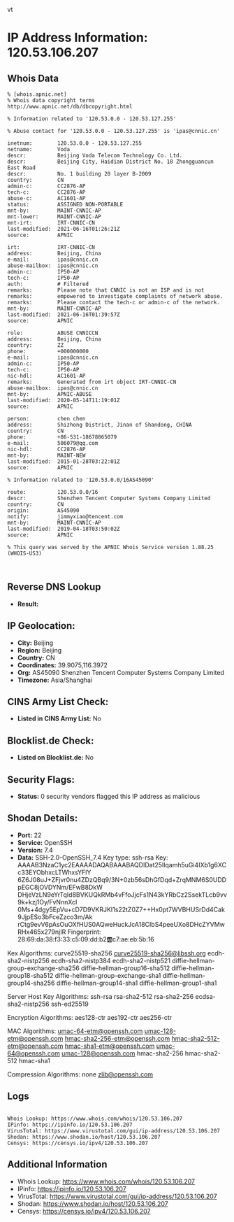 vt
# IP Address Information: 120.53.106.207

## Whois Data
```
% [whois.apnic.net]
% Whois data copyright terms    http://www.apnic.net/db/dbcopyright.html

% Information related to '120.53.0.0 - 120.53.127.255'

% Abuse contact for '120.53.0.0 - 120.53.127.255' is 'ipas@cnnic.cn'

inetnum:        120.53.0.0 - 120.53.127.255
netname:        Voda
descr:          Beijing Voda Telecom Technology Co. Ltd.
descr:          Beijing City, Haidian District No. 18 Zhongguancun East Road
descr:          No. 1 building 20 layer B-2009
country:        CN
admin-c:        CC2876-AP
tech-c:         CC2876-AP
abuse-c:        AC1601-AP
status:         ASSIGNED NON-PORTABLE
mnt-by:         MAINT-CNNIC-AP
mnt-lower:      MAINT-CNNIC-AP
mnt-irt:        IRT-CNNIC-CN
last-modified:  2021-06-16T01:26:21Z
source:         APNIC

irt:            IRT-CNNIC-CN
address:        Beijing, China
e-mail:         ipas@cnnic.cn
abuse-mailbox:  ipas@cnnic.cn
admin-c:        IP50-AP
tech-c:         IP50-AP
auth:           # Filtered
remarks:        Please note that CNNIC is not an ISP and is not
remarks:        empowered to investigate complaints of network abuse.
remarks:        Please contact the tech-c or admin-c of the network.
mnt-by:         MAINT-CNNIC-AP
last-modified:  2021-06-16T01:39:57Z
source:         APNIC

role:           ABUSE CNNICCN
address:        Beijing, China
country:        ZZ
phone:          +000000000
e-mail:         ipas@cnnic.cn
admin-c:        IP50-AP
tech-c:         IP50-AP
nic-hdl:        AC1601-AP
remarks:        Generated from irt object IRT-CNNIC-CN
abuse-mailbox:  ipas@cnnic.cn
mnt-by:         APNIC-ABUSE
last-modified:  2020-05-14T11:19:01Z
source:         APNIC

person:         chen chen
address:        Shizhong District, Jinan of Shandong, CHINA
country:        CN
phone:          +86-531-18678865079
e-mail:         506079@qq.com
nic-hdl:        CC2876-AP
mnt-by:         MAINT-NEW
last-modified:  2015-01-28T03:22:01Z
source:         APNIC

% Information related to '120.53.0.0/16AS45090'

route:          120.53.0.0/16
descr:          Shenzhen Tencent Computer Systems Company Limited
country:        CN
origin:         AS45090
notify:         jimmyxiao@tencent.com
mnt-by:         MAINT-CNNIC-AP
last-modified:  2019-04-18T03:50:02Z
source:         APNIC

% This query was served by the APNIC Whois Service version 1.88.25 (WHOIS-US3)



```
## Reverse DNS Lookup
- **Result:** 

## IP Geolocation:
- **City:** Beijing
- **Region:** Beijing
- **Country:** CN
- **Coordinates:** 39.9075,116.3972
- **Org:** AS45090 Shenzhen Tencent Computer Systems Company Limited
- **Timezone:** Asia/Shanghai

## CINS Army List Check:
- **Listed in CINS Army List:** 
No

## Blocklist.de Check:
- **Listed on Blocklist.de:** 
No

## Security Flags:
- **Status:** 0 security vendors flagged this IP address as malicious

## Shodan Details:
- **Port:** 22
- **Service:** OpenSSH
- **Version:** 7.4
- **Data:** SSH-2.0-OpenSSH_7.4
Key type: ssh-rsa
Key: AAAAB3NzaC1yc2EAAAADAQABAAABAQDIDat25Ilqamh5uGi4IXb1g6XCc33EYObhxcLTWhxsYFlY
6Z6J08uJ+ZFjvr0nu4ZDzQBq9/3N+0zb56sDhGfDqd+ZrqMNM6S0UDDpEGC8jOVDYNm/EFwB8DkW
DHjeVzLN9eYrTqId8BVKUQkRMb4vFfoJjcFs1N43kYRbCz2SsekTLcb9vv9k+kzj1Oy/FvNnnXcI
0Ms+4dgy5EpVu+cD7D9VKRJKI1s22tZ0Z7++Hx0pt7WVBHUSrDd4Cak9JjpESo3bFceZzco3m/Ak
rCtg9evV6pAsOuOXfHUS0AQweHuckJcA18CIbS4peeUXo8DHcZYVMwRHx465x279njIR
Fingerprint: 28:69:da:38:f3:33:c5:09:dd:b2:ab:c7:ae:eb:5b:16

Kex Algorithms:
	curve25519-sha256
	curve25519-sha256@libssh.org
	ecdh-sha2-nistp256
	ecdh-sha2-nistp384
	ecdh-sha2-nistp521
	diffie-hellman-group-exchange-sha256
	diffie-hellman-group16-sha512
	diffie-hellman-group18-sha512
	diffie-hellman-group-exchange-sha1
	diffie-hellman-group14-sha256
	diffie-hellman-group14-sha1
	diffie-hellman-group1-sha1

Server Host Key Algorithms:
	ssh-rsa
	rsa-sha2-512
	rsa-sha2-256
	ecdsa-sha2-nistp256
	ssh-ed25519

Encryption Algorithms:
	aes128-ctr
	aes192-ctr
	aes256-ctr

MAC Algorithms:
	umac-64-etm@openssh.com
	umac-128-etm@openssh.com
	hmac-sha2-256-etm@openssh.com
	hmac-sha2-512-etm@openssh.com
	hmac-sha1-etm@openssh.com
	umac-64@openssh.com
	umac-128@openssh.com
	hmac-sha2-256
	hmac-sha2-512
	hmac-sha1

Compression Algorithms:
	none
	zlib@openssh.com


## Logs
```

Whois Lookup: https://www.whois.com/whois/120.53.106.207
IPinfo: https://ipinfo.io/120.53.106.207
VirusTotal: https://www.virustotal.com/gui/ip-address/120.53.106.207
Shodan: https://www.shodan.io/host/120.53.106.207
Censys: https://censys.io/ipv4/120.53.106.207

```
## Additional Information
- Whois Lookup: https://www.whois.com/whois/120.53.106.207
- IPinfo: https://ipinfo.io/120.53.106.207
- VirusTotal: https://www.virustotal.com/gui/ip-address/120.53.106.207
- Shodan: https://www.shodan.io/host/120.53.106.207
- Censys: https://censys.io/ipv4/120.53.106.207

